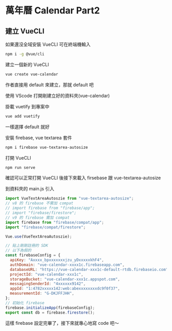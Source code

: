 # 萬年曆 Calendar Part2

## 建立 VueCLI

如果還沒全域安裝 VueCLI 可在終端機輸入

```sh
npm i -g @vue/cli
```

建立一個新的 VueCLI

```sh
vue create vue-calendar
```

作者直接用 default 來建立，那就 default 吧

使用 VScode 打開剛建立好的資料夾(vue-calendar)

掛載 vuetify 到專案中

```sh
vue add vuetify
```

一樣選擇 default 就好

安裝 firebase, vue textarea 套件

```sh
npm i firebase vue-textarea-autosize
```

打開 VueCLI

```sh
npm run serve
```

確認可以正常打開 VueCLI 後接下來載入 firsebase 跟 vue-textarea-autosize

到資料夾的 main.js 引入

```js
import VueTextAreaAutoszie from "vue-textarea-autosize";
// v8 的 firebase 不需加 compat
// import firebase from "firebase/app";
// import "firebase/firestore";
// v9 的 firebase 需加 compat
import firebase from "firebase/compat/app";
import "firebase/compat/firestore";

Vue.use(VueTextAreaAutoszie);

// 貼上剛剛註冊的 SDK
// 以下為假的
const firebaseConfig = {
  apiKey: "Axxxx_bpxxxxxxxjzu_yDxxxxxkhF4",
  authDomain: "vue-calendar-xxxx1c.firebaseapp.com",
  databaseURL: "https://vue-calendar-xxx1c-default-rtdb.firebaseio.com",
  projectId: "vue-calendar-xxx1c",
  storageBucket: "vue-calendar-xxx1c.appspot.com",
  messagingSenderId: "4xxxxxx9142",
  appId: "1:4782xxxxx142:web:abexxxxxxxxdc9f0f37",
  measurementId: "G-DKJFFJHH",
};
// 初始化 firebase
firebase.initializeApp(firebaseConfig);
export const db = firebase.firestore();
```

這樣 firebase 設定完畢了，接下來就專心地寫 code 吧～
